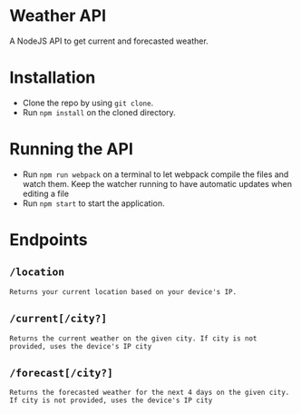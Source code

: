 # Weather API

A NodeJS API to get current and forecasted weather.

# Installation

* Clone the repo by using ```git clone```.
* Run ```npm install``` on the cloned directory.

# Running the API

* Run ```npm run webpack``` on a terminal to let webpack compile the files and watch them. Keep the watcher running to have automatic updates when editing a file
* Run   ```npm start``` to start the application.

# Endpoints

## `/location`
    Returns your current location based on your device's IP.
## `/current[/city?]`
    Returns the current weather on the given city. If city is not provided, uses the device's IP city

## `/forecast[/city?]`
    Returns the forecasted weather for the next 4 days on the given city. 
    If city is not provided, uses the device's IP city

